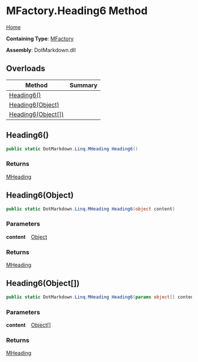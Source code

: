# MFactory\.Heading6 Method

[Home](../../../../README.md)

**Containing Type**: [MFactory](../README.md)

**Assembly**: DotMarkdown\.dll

## Overloads

| Method | Summary |
| ------ | ------- |
| [Heading6()](#DotMarkdown_Linq_MFactory_Heading6) | |
| [Heading6(Object)](#DotMarkdown_Linq_MFactory_Heading6_System_Object_) | |
| [Heading6(Object\[\])](#DotMarkdown_Linq_MFactory_Heading6_System_Object___) | |

## Heading6\(\) <a id="DotMarkdown_Linq_MFactory_Heading6"></a>

```csharp
public static DotMarkdown.Linq.MHeading Heading6()
```

### Returns

[MHeading](../../MHeading/README.md)

## Heading6\(Object\) <a id="DotMarkdown_Linq_MFactory_Heading6_System_Object_"></a>

```csharp
public static DotMarkdown.Linq.MHeading Heading6(object content)
```

### Parameters

**content** &ensp; [Object](https://docs.microsoft.com/en-us/dotnet/api/system.object)

### Returns

[MHeading](../../MHeading/README.md)

## Heading6\(Object\[\]\) <a id="DotMarkdown_Linq_MFactory_Heading6_System_Object___"></a>

```csharp
public static DotMarkdown.Linq.MHeading Heading6(params object[] content)
```

### Parameters

**content** &ensp; [Object](https://docs.microsoft.com/en-us/dotnet/api/system.object)\[\]

### Returns

[MHeading](../../MHeading/README.md)

